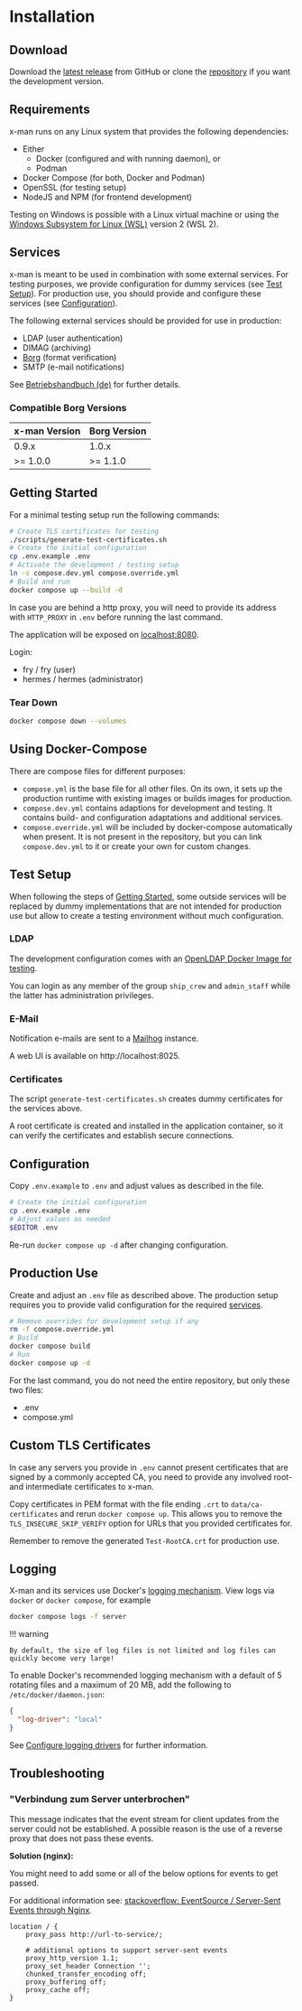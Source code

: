 # Installation

## Download

Download the [latest release](https://github.com/Landesarchiv-Thueringen/x-man/releases/latest) from GitHub or clone the [repository](https://github.com/Landesarchiv-Thueringen/x-man) if you want the development version.

## Requirements

x-man runs on any Linux system that provides the following dependencies:

- Either
  - Docker (configured and with running daemon), or
  - Podman
- Docker Compose (for both, Docker and Podman)
- OpenSSL (for testing setup)
- NodeJS and NPM (for frontend development)

Testing on Windows is possible with a Linux virtual machine or using the [Windows Subsystem for Linux (WSL)](https://learn.microsoft.com/en-us/windows/wsl/install) version 2 (WSL 2).

## Services

x-man is meant to be used in combination with some external services. For
testing purposes, we provide configuration for dummy services (see [Test Setup](#test-setup)). For production use, you should provide and configure these services (see [Configuration](#configuration)).

The following external services should be provided for use in production:

- LDAP (user authentication)
- DIMAG (archiving)
- [Borg](https://github.com/Landesarchiv-Thueringen/borg) (format verification)
- SMTP (e-mail notifications)

See [Betriebshandbuch (de)](./betriebshandbuch.md) for further details.

### Compatible Borg Versions

| x-man Version | Borg Version |
| ------------- | ------------ |
| 0.9.x         | 1.0.x        |
| >= 1.0.0      | >= 1.1.0     |

## Getting Started

For a minimal testing setup run the following commands:

```sh
# Create TLS certificates for testing
./scripts/generate-test-certificates.sh
# Create the initial configuration
cp .env.example .env
# Activate the development / testing setup
ln -s compose.dev.yml compose.override.yml
# Build and run
docker compose up --build -d
```

In case you are behind a http proxy, you will need to provide its address with
`HTTP_PROXY` in `.env` before running the last command.

The application will be exposed on [localhost:8080](http://localhost:8080).

Login:

- fry / fry (user)
- hermes / hermes (administrator)

### Tear Down

```sh
docker compose down --volumes
```

## Using Docker-Compose

There are compose files for different purposes:

- `compose.yml` is the base file for all other files. On its own, it sets up the production runtime with existing images or builds images for production.
- `compose.dev.yml` contains adaptions for development and testing. It contains build- and configuration adaptations and additional services.
- `compose.override.yml` will be included by docker-compose automatically when present. It is not present in the repository, but you can link `compose.dev.yml` to it or create your own for custom changes.

## Test Setup

When following the steps of [Getting Started](#getting-started), some outside
services will be replaced by dummy implementations that are not intended for
production use but allow to create a testing environment without much
configuration.

### LDAP

The development configuration comes with an [OpenLDAP Docker Image for testing](https://github.com/rroemhild/docker-test-openldap).

You can login as any member of the group `ship_crew` and `admin_staff` while the
latter has administration privileges.

### E-Mail

Notification e-mails are sent to a [Mailhog](https://github.com/mailhog/MailHog) instance.

A web UI is available on http://localhost:8025.

### Certificates

The script `generate-test-certificates.sh` creates dummy certificates for the services above.

A root certificate is created and installed in the application container, so it
can verify the certificates and establish secure connections.

## Configuration

Copy `.env.example` to `.env` and adjust values as described in the file.

```sh
# Create the initial configuration
cp .env.example .env
# Adjust values as needed
$EDITOR .env
```

Re-run `docker compose up -d` after changing configuration.

## Production Use

Create and adjust an `.env` file as described above. The production setup requires you to provide valid configuration for the required [services](#services).

```sh
# Remove overrides for development setup if any
rm -f compose.override.yml
# Build
docker compose build
# Run
docker compose up -d
```

For the last command, you do not need the entire repository, but only these two files:

- .env
- compose.yml

## Custom TLS Certificates

In case any servers you provide in `.env` cannot present certificates that are
signed by a commonly accepted CA, you need to provide any involved root- and
intermediate certificates to x-man.

Copy certificates in PEM format with the file ending `.crt` to
`data/ca-certificates` and rerun `docker compose up`. This allows you
to remove the `TLS_INSECURE_SKIP_VERIFY` option for URLs that you provided
certificates for.

Remember to remove the generated `Test-RootCA.crt` for production use.

## Logging

X-man and its services use Docker's [logging mechanism](https://docs.docker.com/config/containers/logging/). View logs via `docker` or `docker compose`, for example

```sh
docker compose logs -f server
```

!!! warning

    By default, the size of log files is not limited and log files can quickly become very large!

To enable Docker's recommended logging mechanism with a default of 5 rotating files and a maximum of 20 MB, add the following to `/etc/docker/daemon.json`:

```json
{
  "log-driver": "local"
}
```

See [Configure logging drivers](https://docs.docker.com/config/containers/logging/configure/) for further information.

## Troubleshooting

### "Verbindung zum Server unterbrochen"

This message indicates that the event stream for client updates from the server
could not be established.
A possible reason is the use of a reverse proxy that does not pass these events.

**Solution (nginx):**

You might need to add some or all of the below options for events to get passed.

For additional information see: [stackoverflow: EventSource / Server-Sent Events through Nginx](https://stackoverflow.com/questions/13672743/eventsource-server-sent-events-through-nginx).

```nginx
location / {
    proxy_pass http://url-to-service/;

    # additional options to support server-sent events
    proxy_http_version 1.1;
    proxy_set_header Connection '';
    chunked_transfer_encoding off;
    proxy_buffering off;
    proxy_cache off;
}
```
